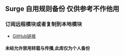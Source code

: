 ## Surge 自用规则备份 仅供参考不作他用
### 订阅远程模块或者复制到本地模块
* [GitHub链接](https://github.com/Keywos/Rule)
#### 未经允许禁用转载与传播,此库仅为个人备份
